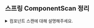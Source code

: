 ## 스프링 ComponentScan 정리

<details>
<summary> 컴포넌트 스캔에 대해 설명해주세요. </summary>
<div markdown="1">
컴포넌트 스캔은 스프링이 직접 클래스를 검색해서 빈으로 등록해주는 기능입니다. 설정 클래스에 빈으로 등록하지 않아도 원하는 클래스를 빈으로 등록할 수 있으므로 컴포넌트 스캔 기능을 사용하면 설정 코드가 크게 줄어듭니다.<br>
스프링이 검색해서 빈으로 등록할 수 있으려면 클래스에 @Component 어노테이션을 붙입니다. 이후 @ComponentScan 어노테이션이 붙어있는 패키지와 하위 패키지에서 @Component, @Controller, @Service, @Repoistory 어노테이션 등이 붙어있는 클래스들을 스캔해 빈으로 등록합니다.<br>
만약 제외시키고 싶은 클래스들이 있다면 excludeFilter 속성을 사용해 제외하면 됩니다.<br>  
</div>
</details>
